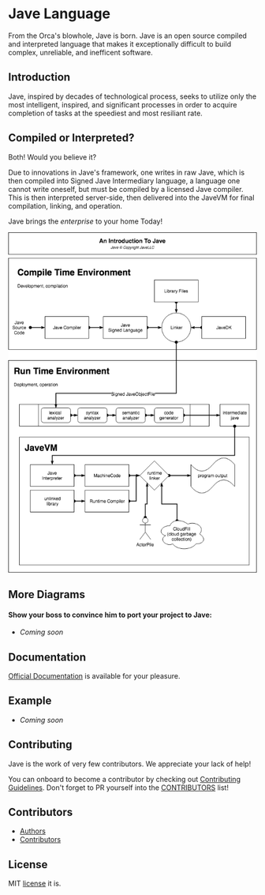 # Jave Language
From the Orca's blowhole, Jave is born. Jave is an open source compiled and interpreted language that makes it exceptionally difficult to build complex, unreliable, and inefficent software.

## Introduction
Jave, inspired by decades of technological process, seeks to utilize only the most intelligent, inspired, and significant processes in order to acquire completion of tasks at the speediest and most resiliant rate.

## Compiled or Interpreted?
Both! Would you believe it?

Due to innovations in Jave's framework, one writes in raw Jave, which is then compiled into Signed Jave Intermediary language, a language one cannot write oneself, but must be compiled by a licensed Jave compiler. This is then interpreted server-side, then delivered into the JaveVM for final compilation, linking, and operation.

Jave brings the _enterprise_ to your home Today!

![Jave Operation](assets/Jave.png "Jave Operation")

## More Diagrams
#### Show your boss to convince him to port your project to Jave:

- _Coming soon_

## Documentation
[Official Documentation](https://github.com/JaveLLC/jave/wiki) is available for your pleasure.

## Example
- _Coming soon_

## Contributing
Jave is the work of very few contributors. We appreciate your lack of help!

You can onboard to become a contributor by checking out [Contributing Guidelines](https://github.com/JaveLLC/jave/wiki/Contributing). Don't forget to PR yourself into the [CONTRIBUTORS](CONTRIBUTORS) list!

## Contributors
- [Authors](AUTHORS)
- [Contributors](CONTRIBUTORS)

## License

MIT [license](LICENSE) it is.
